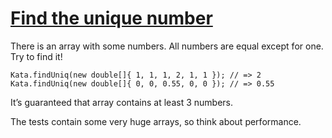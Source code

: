 # [Find the unique number](https://www.codewars.com/kata/find-the-unique-number-1 "https://www.codewars.com/kata/585d7d5adb20cf33cb000235")

There is an array with some numbers. All numbers are equal except for one. Try to find it!

```
Kata.findUniq(new double[]{ 1, 1, 1, 2, 1, 1 }); // => 2
Kata.findUniq(new double[]{ 0, 0, 0.55, 0, 0 }); // => 0.55
```


It’s guaranteed that array contains at least 3 numbers.

The tests contain some very huge arrays, so think about performance.